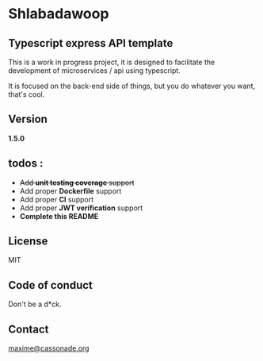 # Shlabadawoop

## Typescript express API template

This is a work in progress project, it is designed to facilitate the development of microservices / api using typescript.

It is focused on the back-end side of things, but you do whatever you want, that's cool.

## Version

**1.5.0**

## todos :

- ~~Add **unit testing coverage** support~~
- Add proper **Dockerfile** support
- Add proper **CI** support
- Add proper **JWT verification** support
- **Complete this README**

## License

MIT

## Code of conduct

Don't be a d\*ck.

## Contact

maxime@cassonade.org
